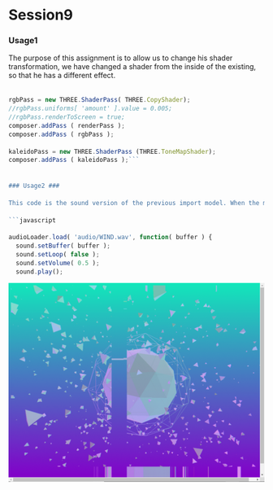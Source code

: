 Session9
========
### Usage1 ###

The purpose of this assignment is to allow us to change his shader transformation, we have changed a shader from the inside of the existing, so that he has a different effect.
```javascript

rgbPass = new THREE.ShaderPass( THREE.CopyShader);
//rgbPass.uniforms[ 'amount' ].value = 0.005;
//rgbPass.renderToScreen = true;
composer.addPass ( renderPass );
composer.addPass ( rgbPass );

kaleidoPass = new THREE.ShaderPass (THREE.ToneMapShader);
composer.addPass ( kaleidoPass );```


### Usage2 ###

This code is the sound version of the previous import model. When the mouse moves to an object, it emits the sound of the wind, mimicking the sound of the butterfly flapping its wings.

```javascript

audioLoader.load( 'audio/WIND.wav', function( buffer ) {
  sound.setBuffer( buffer );
  sound.setLoop( false );
  sound.setVolume( 0.5 );
  sound.play();

```
![image](https://github.com/845558128/DAT505_GitHub/blob/master/images/9.png)
